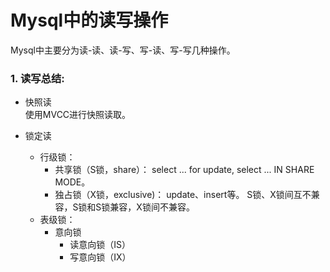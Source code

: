 # Mysql中的读写操作

Mysql中主要分为读-读、读-写、写-读、写-写几种操作。

### 1. 读写总结:  
- 快照读  
    使用MVCC进行快照读取。

- 锁定读
    - 行级锁：  
        - 共享锁（S锁，share）：
            select ... for update, select ... IN SHARE MODE。
        - 独占锁（X锁，exclusive)：
            update、insert等。
        S锁、X锁间互不兼容，S锁和S锁兼容，X锁间不兼容。
    - 表级锁：  
        - 意向锁
            - 读意向锁（IS）
            - 写意向锁（IX）
            
